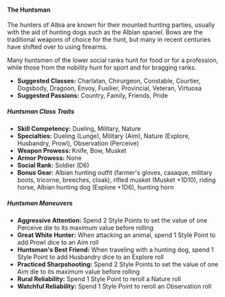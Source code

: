 #### The Huntsman

The hunters of Albia are known for their mounted hunting parties,
usually with the aid of hunting dogs such as the Albian spaniel. Bows
are the traditional weapons of choice for the hunt, but many in recent
centuries have shifted over to using firearms.

Many huntsmen of the lower social ranks hunt for food or for a
profession, while those from the nobility hunt for sport and for
bragging ranks.

- **Suggested Classes:** Charlatan, Chirurgeon, Constable, Courtier, Dogsbody, Dragoon, Envoy, Fusilier, Provincial, Veteran, Virtuosa
- **Suggested Passions:** Country, Family, Friends, Pride

##### Huntsman Class Traits

- **Skill Competency:** Dueling, Military, Nature
- **Specialties:** Dueling (Lunge), Military (Aim), Nature (Explore, Husbandry, Prowl), Observation (Perceive)
- **Weapon Prowess:** Knife, Bow, Musket 
- **Armor Prowess:** None
- **Social Rank:** Soldier (D6)
- **Bonus Gear:** Albian hunting outfit (farmer's gloves, casaque,
  military boots, tricorne, breeches, cloak), rifled musket (Musket +1D10), riding
  horse, Albian hunting dog (Explore +1D6), hunting horn

##### Huntsman Maneuvers

- **Aggressive Attention:** Spend 2 Style Points to set the value of one Perceive die to its maximum value before rolling
- **Great White Hunter:** When attacking an animal, spend 1 Style Point to add Prowl dice to an Aim roll
- **Huntsman's Best Friend:** When traveling with a hunting dog, spend 1 Style Point to add Husbandry dice to an Explore roll
- **Practiced Sharpshooting:** Spend 2 Style Points to set the value of one Aim die to its maximum value before rolling
- **Rural Reliability:** Spend 1 Style Point to reroll a Nature roll
- **Watchful Reliability:** Spend 1 Style Point to reroll an Observation roll

